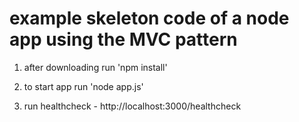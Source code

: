 # example skeleton code of a node app using the MVC pattern
1) after downloading run 'npm install'

2) to start app run 'node app.js'

3) run healthcheck - http://localhost:3000/healthcheck


